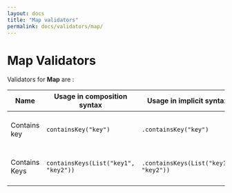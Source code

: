 ```yaml
---
layout: docs
title: "Map validators"
permalink: docs/validators/map/
---
```

# Map Validators

Validators for **Map** are :

| **Name**      | **Usage in composition syntax**      | **Usage in implicit syntax**          | **Description**                        | **Error codes**              |
|---------------|--------------------------------------|---------------------------------------|----------------------------------------|------------------------------|
| Contains key  | `containsKey("key")`                 | `.containsKey("key")`                 | Fails if map doesn't contains key      | `key_missing`                |
| Contains Keys | `containsKeys(List("key1", "key2"))` | `.containsKeys(List("key1", "key2"))` | Fails if map doesn't contains all keys | `key_missing` `keys_missing` |

